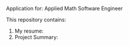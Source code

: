 Application for: Applied Math Software Engineer 

This repository contains:
1. My resume:
2. Project Summary: 
